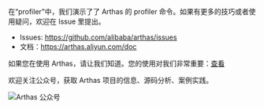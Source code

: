 在“profiler”中，我们演示了了 Arthas 的 profiler 命令。如果有更多的技巧或者使用疑问，欢迎在 Issue 里提出。

- Issues: https://github.com/alibaba/arthas/issues
- 文档：https://arthas.aliyun.com/doc

如果您在使用 Arthas，请让我们知道。您的使用对我们非常重要：[查看](https://github.com/alibaba/arthas/issues/111)

欢迎关注公众号，获取 Arthas 项目的信息、源码分析、案例实践。

![Arthas 公众号](../../assets/qrcode_gongzhonghao.jpg)
